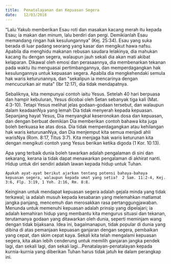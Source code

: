 ```yaml
---
title:  Penatalayanan dan Kepuasan Segera
date:   12/03/2018
---
```


“Lalu Yakub memberikan Esau roti dan masakan kacang merah itu kepada Esau; ia makan dan minum, lalu berdiri dan pergi. Demikianlah Esau memandang ringan hak kesulungannya” (Kej. 25:34). Esau yang suka berada di luar padang seorang yang kasar dan mengikut hawa nafsu. Apabila dia menghidu makanan rebusan saudara lelakinya, dia mahukan kacang itu dengan segera, walaupun jauh sekali dia akan mati akibat kelaparan. Dikawal oleh emosi dan perasaannya, dia membenarkan tekanan pada waktu itu menguasai pertimbangannya, dan memperdagangkan hak kesulungannya untuk kepuasan segera. Apabila dia mengkehendaki semula hak waris keturunannya, dan "sekalipun ia mencarinya dengan mencucurkan air mata" (Ibr 12:17), dia tidak mendapatnya.

Sebaliknya, kita mempunyai contoh iaitu Yesus.  Setelah 40 hari berpuasa dan hampir kebuluran, Yesus dicobai oleh Setan sebanyak tiga kali (Mat. 4:3-10).  Tetapi Yesus melihat jelas godaan-godaan tersebut, dan walaupun dalam keadaanNya yang lemah Dia tidak menyerah kepada kepuasan.  Sepanjang hayat Yesus, Dia menyangkal keseronokan dosa dan kepuasan, dan dengan berbuat demikian Dia memberikan contoh bahawa kita juga boleh berkuasa ke atas dosa.  Dia tidak memperdagangkan atau kehilangan hak waris keturunanNya, dan Dia menjemput kita semua menjadi ahli warisNya (Rom. 8:17, Titus 3:7).  Kita menjaga hak waris keturunan kita dengan  mengikuti contoh yang Yesus berikan ketika digoda (1 Kor. 10:13).

Apa yang terbaik dunia boleh tawarkan adalah pengalaman di sini dan sekarang, kerana ia tidak dapat menawarkan pengalaman di akhirat nanti. Hidup untuk diri sendiri adalah lawan kepada hidup untuk Tuhan.

`Apakah ayat-ayat berikut ajarkan tentang potensi bahaya-bahaya kepuasan segera, walaupun kepada umat yang setia?  2 Sam. 11:2-4, Kej. 3:6, Flp. 3:19, 1 Yoh. 2:16, Rm. 8:8.`

Keinginan untuk mendapat kepuasan segera adalah gejala minda yang tidak terkawal; ia adalah musuh kepada kesabaran yang melemahkan matlamat jangka panjang, mencemuh dan merosakkan rasa pertanggungjawaban. Menunda untuk memenuhi kepuasan adalah prinsip yang dipelajari; ia adalah kemahiran hidup yang membantu kita mengurus situasi dan tekanan, terutamanya godaan yang ditawarkan oleh dunia, seperti meminjam wang dengan tidak bijaksana. Idea ini, bagaimanapun, tidak popular di dunia yang dibina di atas pemanjaan kepuasan ganjaran dengan segera, pembaikan yang cepat, dan skim cepat kaya. Sekali kita telah mengalami kepuasan segera, kita akan lebih cenderung untuk memilih ganjaran jangka pendek lagi, dan sekali lagi, dan sekali lagi…Penatalayan-penatalayan kepada kurnia-kurnia yang diberikan Tuhan harus tidak jatuh ke dalam perangkap ini.